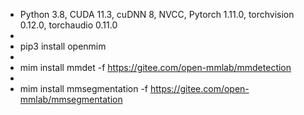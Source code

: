 - Python 3.8, CUDA 11.3, cuDNN 8, NVCC, Pytorch 1.11.0, torchvision 0.12.0, torchaudio 0.11.0
-
- pip3 install openmim
-
- mim install mmdet -f  https://gitee.com/open-mmlab/mmdetection
-
- mim install mmsegmentation -f  https://gitee.com/open-mmlab/mmsegmentation